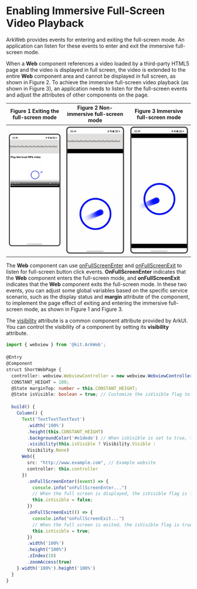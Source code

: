 # Enabling Immersive Full-Screen Video Playback
<!--Kit: ArkWeb-->
<!--Subsystem: Web-->
<!--Owner: @GrowUpEveryday-->
<!--Designer: @qiu-gongkai-->
<!--Tester: @ghiker-->
<!--Adviser: @HelloCrease-->

ArkWeb provides events for entering and exiting the full-screen mode. An application can listen for these events to enter and exit the immersive full-screen mode.

When a **Web** component references a video loaded by a third-party HTML5 page and the video is displayed in full screen, the video is extended to the entire **Web** component area and cannot be displayed in full screen, as shown in Figure 2. To achieve the immersive full-screen video playback (as shown in Figure 3), an application needs to listen for the full-screen events and adjust the attributes of other components on the page.


| Figure 1 Exiting the full-screen mode| Figure 2 Non-immersive full-screen mode| Figure 3 Immersive full-screen mode|
| :--------------------------------------------: | :---------------------------------------------: | :---------------------------------------------: |
| ![web_fullscreen1](figures/web_fullscreen1.png)| ![web_fullscreen2](figures/web_fullscreen2.png) | ![web_fullscreen3](figures/web_fullscreen3.png) |

The **Web** component can use [onFullScreenEnter](../reference/apis-arkweb/arkts-basic-components-web-events.md#onfullscreenenter9) and [onFullScreenExit](../reference/apis-arkweb/arkts-basic-components-web-events.md#onfullscreenexit9) to listen for full-screen button click events. **OnFullScreenEnter** indicates that the **Web** component enters the full-screen mode, and **onFullScreenExit** indicates that the **Web** component exits the full-screen mode. In these two events, you can adjust some global variables based on the specific service scenario, such as the display status and **margin** attribute of the component, to implement the page effect of exiting and entering the immersive full-screen mode, as shown in Figure 1 and Figure 3.

The [visibility](../reference/apis-arkui/arkui-ts/ts-universal-attributes-visibility.md) attribute is a common component attribute provided by ArkUI. You can control the visibility of a component by setting its **visibility** attribute.


```ts
import { webview } from '@kit.ArkWeb';

@Entry
@Component
struct ShortWebPage {
  controller: webview.WebviewController = new webview.WebviewController()
  CONSTANT_HEIGHT = 100;
  @State marginTop: number = this.CONSTANT_HEIGHT;
  @State isVisible: boolean = true; // Customize the isVisible flag to determine whether to display the component.

  build() {
    Column() {
      Text('TextTextTextText')
        .width('100%')
        .height(this.CONSTANT_HEIGHT)
        .backgroundColor('#e1dede') // When isVisible is set to true, the component is visible. Otherwise, the component is invisible, not involved in layout, and no placeholder is used for it.
        .visibility(this.isVisible ? Visibility.Visible :
        Visibility.None)
      Web({
        src: "http://www.example.com", // Example website
        controller: this.controller
      })
        .onFullScreenEnter((event) => {
          console.info("onFullScreenEnter...")
          // When the full screen is displayed, the isVisible flag is false, the component is invisible, not involved in layout, and no placeholder is used for it.
          this.isVisible = false;
        })
        .onFullScreenExit(() => {
          console.info("onFullScreenExit...")
          // When the full screen is exited, the isVisible flag is true, and the component is visible.
          this.isVisible = true;
        })
        .width('100%')
        .height("100%")
        .zIndex(10)
        .zoomAccess(true)
    }.width('100%').height('100%')
  }
}
```
